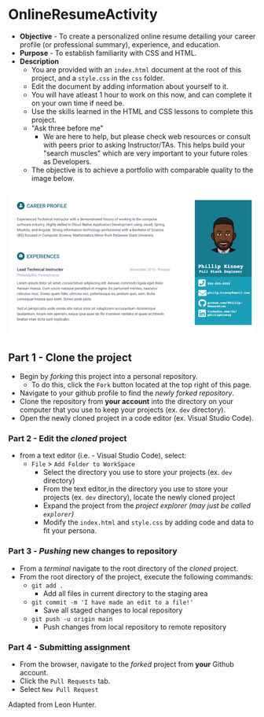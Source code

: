 # OnlineResumeActivity

* **Objective** - To create a personalized online resume detailing your career profile (or professional summary), experience, and education.
* **Purpose** - To establish familiarity with CSS and HTML.
* **Description**
    * You are provided with an `index.html` document at the root of this project, and a `style.css` in the `css` folder.
    * Edit the document by adding information about yourself to it.
    * You will have atleast 1 hour to work on this now, and can complete it on your own time if need be.
    * Use the skills learned in the HTML and CSS lessons to complete this project.
    * "Ask three before me"
        * We are here to help, but please check web resources or consult with peers prior to asking Instructor/TAs. This helps build your "search muscles" which are very important to your future roles as Developers.
    * The objective is to achieve a portfolio with comparable quality to the image below.

![](./img/portfolio-example.png)

## Part 1 - Clone the project

* Begin by _forking_ this project into a personal repository.
   * To do this, click the `Fork` button located at the top right of this page.
* Navigate to your github profile to find the _newly forked repository_.
* Clone the repository from **your account** into the directory on your computer that you use to keep your projects (ex. `dev` directory).
* Open the newly cloned project in a code editor (ex. Visual Studio Code).

### Part 2 - Edit the _cloned_ project

* from a text editor (i.e. - Visual Studio Code), select:
  * `File` > `Add Folder to WorkSpace`
    * Select the directory you use to store your projects (ex. `dev` directory) 
    * From the text editor,in the directory you use to store your projects (ex. `dev` directory), locate the newly cloned project
    * Expand the project from the _project explorer (may just be called `explorer`)_
    * Modify the `index.html` and `style.css` by adding code and data to fit your persona.

### Part 3 - _Pushing_ new changes to repository

* From a _terminal_ navigate to the root directory of the _cloned_ project.
* From the root directory of the project, execute the following commands:
    * `git add .`
        * Add all files in current directory to the staging area       
    * `git commit -m 'I have made an edit to a file!'`
        * Save all staged changes to local repository
    * `git push -u origin main`
        * Push changes from local repository to remote repository

### Part 4 - Submitting assignment

* From the browser, navigate to the _forked_ project from **your** Github account.
* Click the `Pull Requests` tab.
* Select `New Pull Request`

Adapted from Leon Hunter.